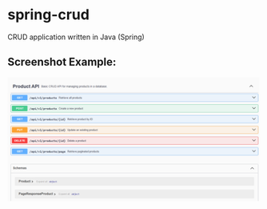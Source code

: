 # spring-crud
 CRUD application written in Java (Spring)
 ## Screenshot Example:
 ![Swagger UI](images/swagger-ui.png)
